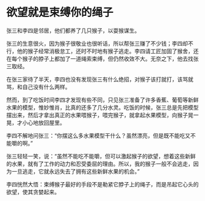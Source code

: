 # 欲望就是束缚你的绳子

张三和李四是邻居，他们都养了几只猴子，以耍猴谋生。 

张三的生意很火，因为猴子很敬业也很听话，所以帮张三赚了不少钱；李四却不行，他的猴子经常消极怠工，还时不时地有猴子逃走。李四请工匠加固了猴舍，还在每个猴子的脖子上都加了一道绳索束缚，但仍然收效不大。无奈之下，他去找张三取经。 

在张三家待了半天，李四也没有发现张三有什么绝招，对猴子该打就打，该骂就骂，和自己没有什么两样。 

然而，到了吃饭时间李四才发现有些不同，只见张三准备了许多香蕉、葡萄等新鲜水果的模型，惟妙惟肖，比真的还多了几分水灵。吃饭的时候，张三总是先把模型摆出来，然后才拿出真正的水果喂猴子，喂完猴子，就拿起水果模型，向猴子晃一晃，才小心地放回屋里。 

李四不解地问张三：“你摆这么多水果模型干什么？虽然漂亮，但是既不能吃又不能嚼的啊。” 

张三轻轻一笑，说：“虽然不能吃不能嚼，但可以激起猴子的欲望，想着这些新鲜的水果，就有了工作的动力和忍受委屈的理由。所以，我的猴子一般不会逃走，因为一旦逃走，它就永远失去了拥有这些新鲜水果的机会。” 

李四恍然大悟：束缚猴子最好的手段不是勒紧它脖子上的绳子，而是吊起它心头的欲望，使其贪婪起来。